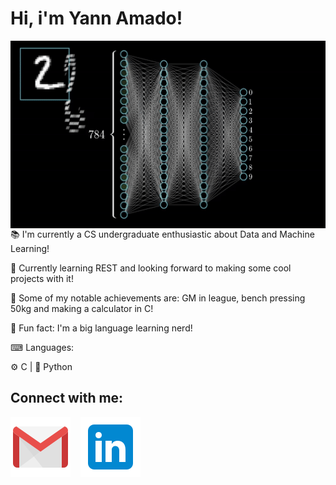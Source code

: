 #  Hi, i'm Yann Amado!
<img align="right" alt="GIF" src="./imgs/neuralnet.gif" height=300px/>

📚 I'm currently a CS undergraduate enthusiastic about Data and Machine Learning!

🦀 Currently learning REST and looking forward to making some cool projects with it!

🌴 Some of my notable achievements are: GM in league, bench pressing 50kg and making a calculator in C!

🍕 Fun fact: I'm a big language learning nerd!

⌨ Languages:

⚙ C  |  🐍 Python   

## Connect with me:

[![My email](./imgs/gmail.svg)](yannamado.n@gmail.com)
&nbsp;&nbsp;
[![website](./imgs/linkedin.svg)](https://www.linkedin.com/in/yannamado)
